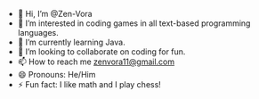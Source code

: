 - 👋 Hi, I’m @Zen-Vora
- 👀 I’m interested in coding games in all text-based programming languages.
- 🌱 I’m currently learning Java.
- 💞️ I’m looking to collaborate on coding for fun.
- 📫 How to reach me zenvora11@gmail.com
- 😄 Pronouns: He/Him
- ⚡ Fun fact: I like math and I play chess!


